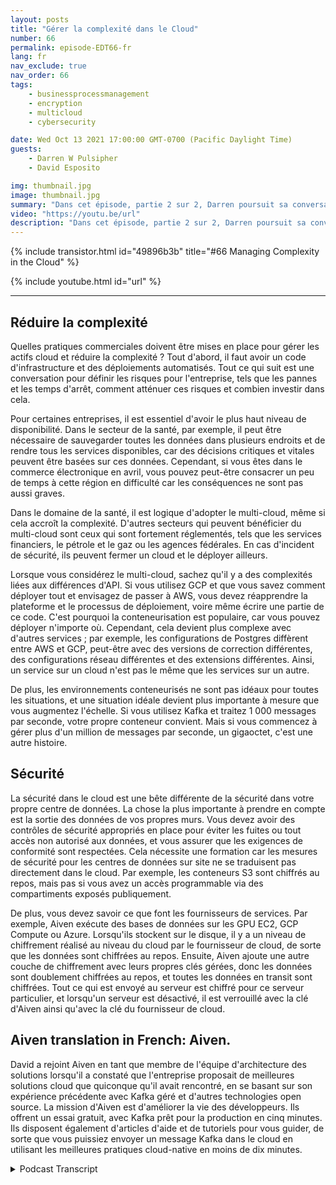 ```yaml
---
layout: posts
title: "Gérer la complexité dans le Cloud"
number: 66
permalink: episode-EDT66-fr
lang: fr
nav_exclude: true
nav_order: 66
tags:
    - businessprocessmanagement
    - encryption
    - multicloud
    - cybersecurity

date: Wed Oct 13 2021 17:00:00 GMT-0700 (Pacific Daylight Time)
guests:
    - Darren W Pulsipher
    - David Esposito

img: thumbnail.jpg
image: thumbnail.jpg
summary: "Dans cet épisode, partie 2 sur 2, Darren poursuit sa conversation avec David Esposito, architecte de solution mondial chez Aiven, sur l'accélération de l'adoption du cloud tout en réduisant la complexité et les coûts."
video: "https://youtu.be/url"
description: "Dans cet épisode, partie 2 sur 2, Darren poursuit sa conversation avec David Esposito, architecte de solution mondial chez Aiven, sur l'accélération de l'adoption du cloud tout en réduisant la complexité et les coûts."
---
```


<div>
{% include transistor.html id="49896b3b" title="#66 Managing Complexity in the Cloud" %}

{% include youtube.html id="url" %}
</div>

---

## Réduire la complexité

Quelles pratiques commerciales doivent être mises en place pour gérer les actifs cloud et réduire la complexité ? Tout d'abord, il faut avoir un code d'infrastructure et des déploiements automatisés. Tout ce qui suit est une conversation pour définir les risques pour l'entreprise, tels que les pannes et les temps d'arrêt, comment atténuer ces risques et combien investir dans cela.

Pour certaines entreprises, il est essentiel d'avoir le plus haut niveau de disponibilité. Dans le secteur de la santé, par exemple, il peut être nécessaire de sauvegarder toutes les données dans plusieurs endroits et de rendre tous les services disponibles, car des décisions critiques et vitales peuvent être basées sur ces données. Cependant, si vous êtes dans le commerce électronique en avril, vous pouvez peut-être consacrer un peu de temps à cette région en difficulté car les conséquences ne sont pas aussi graves.

Dans le domaine de la santé, il est logique d'adopter le multi-cloud, même si cela accroît la complexité. D'autres secteurs qui peuvent bénéficier du multi-cloud sont ceux qui sont fortement réglementés, tels que les services financiers, le pétrole et le gaz ou les agences fédérales. En cas d'incident de sécurité, ils peuvent fermer un cloud et le déployer ailleurs.

Lorsque vous considérez le multi-cloud, sachez qu'il y a des complexités liées aux différences d'API. Si vous utilisez GCP et que vous savez comment déployer tout et envisagez de passer à AWS, vous devez réapprendre la plateforme et le processus de déploiement, voire même écrire une partie de ce code. C'est pourquoi la conteneurisation est populaire, car vous pouvez déployer n'importe où. Cependant, cela devient plus complexe avec d'autres services ; par exemple, les configurations de Postgres diffèrent entre AWS et GCP, peut-être avec des versions de correction différentes, des configurations réseau différentes et des extensions différentes. Ainsi, un service sur un cloud n'est pas le même que les services sur un autre.

De plus, les environnements conteneurisés ne sont pas idéaux pour toutes les situations, et une situation idéale devient plus importante à mesure que vous augmentez l'échelle. Si vous utilisez Kafka et traitez 1 000 messages par seconde, votre propre conteneur convient. Mais si vous commencez à gérer plus d'un million de messages par seconde, un gigaoctet, c'est une autre histoire.

## Sécurité

La sécurité dans le cloud est une bête différente de la sécurité dans votre propre centre de données. La chose la plus importante à prendre en compte est la sortie des données de vos propres murs. Vous devez avoir des contrôles de sécurité appropriés en place pour éviter les fuites ou tout accès non autorisé aux données, et vous assurer que les exigences de conformité sont respectées. Cela nécessite une formation car les mesures de sécurité pour les centres de données sur site ne se traduisent pas directement dans le cloud. Par exemple, les conteneurs S3 sont chiffrés au repos, mais pas si vous avez un accès programmable via des compartiments exposés publiquement.

De plus, vous devez savoir ce que font les fournisseurs de services. Par exemple, Aiven exécute des bases de données sur les GPU EC2, GCP Compute ou Azure. Lorsqu'ils stockent sur le disque, il y a un niveau de chiffrement réalisé au niveau du cloud par le fournisseur de cloud, de sorte que les données sont chiffrées au repos. Ensuite, Aiven ajoute une autre couche de chiffrement avec leurs propres clés gérées, donc les données sont doublement chiffrées au repos, et toutes les données en transit sont chiffrées. Tout ce qui est envoyé au serveur est chiffré pour ce serveur particulier, et lorsqu'un serveur est désactivé, il est verrouillé avec la clé d'Aiven ainsi qu'avec la clé du fournisseur de cloud.

## Aiven translation in French: Aiven.

David a rejoint Aiven en tant que membre de l'équipe d'architecture des solutions lorsqu'il a constaté que l'entreprise proposait de meilleures solutions cloud que quiconque qu'il avait rencontré, en se basant sur son expérience précédente avec Kafka géré et d'autres technologies open source. La mission d'Aiven est d'améliorer la vie des développeurs. Ils offrent un essai gratuit, avec Kafka prêt pour la production en cinq minutes. Ils disposent également d'articles d'aide et de tutoriels pour vous guider, de sorte que vous puissiez envoyer un message Kafka dans le cloud en utilisant les meilleures pratiques cloud-native en moins de dix minutes.



<details>
<summary> Podcast Transcript </summary>

<p></p>

</details>
